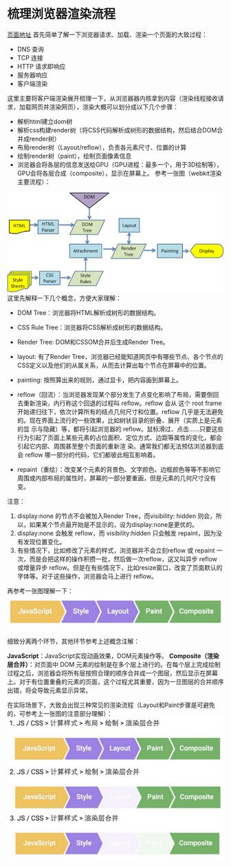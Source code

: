 # 梳理浏览器渲染流程
[页面地址](https://segmentfault.com/a/1190000014520786)
首先简单了解一下浏览器请求、加载、渲染一个页面的大致过程：

+ DNS 查询
+ TCP 连接
+ HTTP 请求即响应
+ 服务器响应
+ 客户端渲染

这里主要将客户端渲染展开梳理一下，从浏览器器内核拿到内容（渲染线程接收请求，加载网页并渲染网页），渲染大概可以划分成以下几个步骤：

+ 解析html建立dom树
+ 解析css构建render树（将CSS代码解析成树形的数据结构，然后结合DOM合并成render树）
+ 布局render树（Layout/reflow），负责各元素尺寸、位置的计算
+ 绘制render树（paint），绘制页面像素信息
+ 浏览器会将各层的信息发送给GPU（GPU进程：最多一个，用于3D绘制等），GPU会将各层合成（composite），显示在屏幕上。
参考一张图（webkit渲染主要流程）：

![](./render.png)
这里先解释一下几个概念，方便大家理解：

* DOM Tree：浏览器将HTML解析成树形的数据结构。

* CSS Rule Tree：浏览器将CSS解析成树形的数据结构。

* Render Tree: DOM和CSSOM合并后生成Render Tree。

* layout: 有了Render Tree，浏览器已经能知道网页中有哪些节点、各个节点的CSS定义以及他们的从属关系，从而去计算出每个节点在屏幕中的位置。

* painting: 按照算出来的规则，通过显卡，把内容画到屏幕上。

* reflow（回流）：当浏览器发现某个部分发生了点变化影响了布局，需要倒回去重新渲染，内行称这个回退的过程叫 reflow。reflow 会从 <html> 这个 root frame 开始递归往下，依次计算所有的结点几何尺寸和位置。reflow 几乎是无法避免的。现在界面上流行的一些效果，比如树状目录的折叠、展开（实质上是元素的显 示与隐藏）等，都将引起浏览器的 reflow。鼠标滑过、点击……只要这些行为引起了页面上某些元素的占位面积、定位方式、边距等属性的变化，都会引起它内部、周围甚至整个页面的重新渲 染。通常我们都无法预估浏览器到底会 reflow 哪一部分的代码，它们都彼此相互影响着。

* repaint（重绘）：改变某个元素的背景色、文字颜色、边框颜色等等不影响它周围或内部布局的属性时，屏幕的一部分要重画，但是元素的几何尺寸没有变。

注意：

1. display:none 的节点不会被加入Render Tree，而visibility: hidden
则会，所以，如果某个节点最开始是不显示的，设为display:none是更优的。
2. display:none 会触发 reflow，而 visibility:hidden 只会触发 repaint，因为没有发现位置变化。
3. 有些情况下，比如修改了元素的样式，浏览器并不会立刻reflow 或 repaint 一次，而是会把这样的操作积攒一批，然后做一次reflow，这又叫异步 reflow 或增量异步 reflow。但是在有些情况下，比如resize窗口，改变了页面默认的字体等。对于这些操作，浏览器会马上进行 reflow。

再参考一张图理解一下：
![](./render-2.png)

细致分离两个环节，其他环节参考上述概念注解：

**JavaScript**：JavaScript实现动画效果，DOM元素操作等。
**Composite（渲染层合并）**：对页面中 DOM 元素的绘制是在多个层上进行的。在每个层上完成绘制过程之后，浏览器会将所有层按照合理的顺序合并成一个图层，然后显示在屏幕上。对于有位置重叠的元素的页面，这个过程尤其重要，因为一旦图层的合并顺序出错，将会导致元素显示异常。

在实际场景下，大致会出现三种常见的渲染流程（Layout和Paint步骤是可避免的，可参考上一张图的注意部分理解）：
![](render-3.png)

